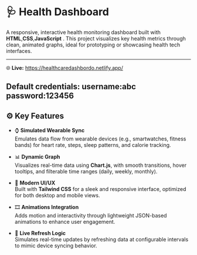 # 🩺 Health Dashboard

A responsive, interactive health monitoring dashboard built with **HTML**,**CSS**,**JavaScript** . This project visualizes key health metrics through clean, animated graphs, ideal for prototyping or showcasing health tech interfaces.

---

🌐 **Live:** https://healthcaredashbordo.netlify.app/

        
 Default credentials: 
 username:abc
 password:123456
---

## ⚙️ Key Features

- ⌚ **Simulated Wearable Sync**  
  Emulates data flow from wearable devices (e.g., smartwatches, fitness bands) for heart rate, steps, sleep patterns, and calorie tracking.

- 📊 **Dynamic Graph**  
  Visualizes real-time data using **Chart.js**, with smooth transitions, hover tooltips, and filterable time ranges (daily, weekly, monthly).

- 🎨 **Modern UI/UX**  
  Built with **Tailwind CSS** for a sleek and responsive interface, optimized for both desktop and mobile views.

- 🎞️ **Animations Integration**  
  Adds motion and interactivity through lightweight JSON-based animations to enhance user engagement.

- 🔁 **Live Refresh Logic**  
  Simulates real-time updates by refreshing data at configurable intervals to mimic device syncing behavior.


